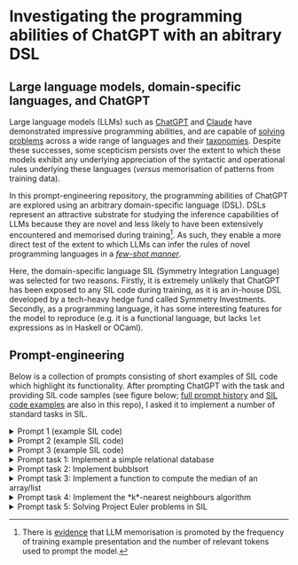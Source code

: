 # Investigating the programming abilities of ChatGPT with an abitrary DSL

## Large language models, domain-specific languages, and ChatGPT

Large language models (LLMs) such as [ChatGPT](https://openai.com/blog/chatgpt/) and [Claude](https://scale.com/blog/chatgpt-vs-claude) have demonstrated impressive programming abilities, and are capable of [solving problems](https://github.com/mccaffary/ChatGPT-Project-Euler) across a wide range of languages and their [taxonomies](https://github.com/mccaffary/ChatGPT-Domain-Specific-Language/blob/main/images/programming_language_expressiveness.png). Despite these successes, some scepticism persists over the extent to which these models exhibit any underlying appreciation of the syntactic and operational rules underlying these languages (*versus* memorisation of patterns from training data).

In this prompt-engineering repository, the programming abilities of ChatGPT are explored using an arbitrary domain-specific language (DSL). DSLs represent an attractive substrate for studying the inference capabilities of LLMs because they are novel and less likely to have been extensively encountered and memorised during training[^1]. As such, they enable a more direct test of the extent to which LLMs can infer the rules of novel programming languages in a [*few-shot manner*](https://arxiv.org/abs/2005.14165).

Here, the domain-specific language SIL (Symmetry Integration Language) was selected for two reasons. Firstly, it is extremely unlikely that ChatGPT has been exposed to any SIL code during training, as it is an in-house DSL developed by a tech-heavy hedge fund called Symmetry Investments. Secondly, as a programming language, it has some interesting features for the model to reproduce (e.g. it is a functional language, but lacks `let` expressions as in Haskell or OCaml).

[^1]: There is [evidence](https://arxiv.org/abs/2202.07646) that LLM memorisation is promoted by the frequency of training example presentation and the number of relevant tokens used to prompt the model.

## Prompt-engineering

Below is a collection of prompts consisting of short examples of SIL code which highlight its functionality. After prompting ChatGPT with the task and providing SIL code samples (see figure below; [full prompt history](https://github.com/mccaffary/ChatGPT-Domain-Specific-Language/blob/main/prompt_library/full_prompt_history.txt) and [SIL code examples](https://github.com/mccaffary/ChatGPT-Domain-Specific-Language/tree/main/images/prompts_) are also in this repo), I asked it to implement a number of standard tasks in SIL.

<details>
<summary>Prompt 1 (example SIL code)</summary>
<br>

- Many ways of doing this; for first product itertion, can use simply similarity metric for company information
  
- Collaborative filtering is a good first-pass for this, and an influential recent [paper](https://arxiv.org/abs/1802.05814) shows that VAEs (which I use in my modelling) outperform classic approaches at collaborative filtering (see notebook)

- Ultimately, could leverage word embeddings/ word-to-vec models, such as those used in my [research](https://snap.stanford.edu/node2vec/)
  
</details>

<details>
<summary>Prompt 2 (example SIL code)</summary>
<br>

```ruby
require 'redcarpet'
markdown = Redcarpet.new("Hello World!")
puts markdown.to_html
```
  
</details>

<details>
<summary>Prompt 3 (example SIL code)</summary>
<br>

- Many ways of doing this; for first product itertion, can use simply similarity metric for company information
  
- Collaborative filtering is a good first-pass for this, and an influential recent [paper](https://arxiv.org/abs/1802.05814) shows that VAEs (which I use in my modelling) outperform classic approaches at collaborative filtering (see notebook)

- Ultimately, could leverage word embeddings/ word-to-vec models, such as those used in my [research](https://snap.stanford.edu/node2vec/)
  
</details>

<details>
<summary>Prompt task 1: Implement a simple relational database</summary>
<br>

```ruby
require 'redcarpet'
markdown = Redcarpet.new("Hello World!")
puts markdown.to_html
```
  
</details>

<details>
<summary>Prompt task 2: Implement bubblsort</summary>
<br>

```ruby
require 'redcarpet'
markdown = Redcarpet.new("Hello World!")
puts markdown.to_html
```
  
</details>

<details>
<summary>Prompt task 3: Implement a function to compute the median of an array/list</summary>
<br>

```ruby
require 'redcarpet'
markdown = Redcarpet.new("Hello World!")
puts markdown.to_html
```
  
</details>

<details>
<summary>Prompt task 4: Implement the *k*-nearest neighbours algorithm</summary>
<br>

```ruby
require 'redcarpet'
markdown = Redcarpet.new("Hello World!")
puts markdown.to_html
```
  
</details>

<details>
<summary>Prompt task 5: Solving Project Euler problems in SIL</summary>
<br>

```ruby
require 'redcarpet'
markdown = Redcarpet.new("Hello World!")
puts markdown.to_html
```
  
</details>

